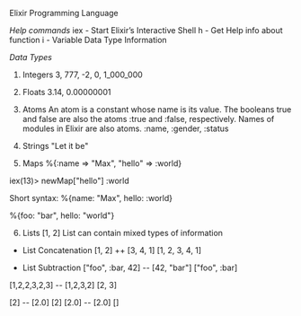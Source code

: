 Elixir Programming Language

_Help commands_
iex - Start Elixir’s Interactive Shell
h - Get Help info about function
i - Variable Data Type Information

_Data Types_

1. Integers
   3, 777, -2, 0, 1_000_000

2. Floats
   3.14, 0.00000001

3. Atoms
   An atom is a constant whose name is its value.
   The booleans true and false are also the atoms :true and :false, respectively.
   Names of modules in Elixir are also atoms.
   :name, :gender, :status

4. Strings
   "Let it be"

5. Maps
   %{:name => "Max", "hello" => :world}

iex(13)> newMap["hello"]
:world

Short syntax:
%{name: "Max", hello: :world}

%{foo: "bar", hello: "world"}

6. Lists
   [1, 2]
   List can contain mixed types of information

- List Concatenation
  [1, 2] ++ [3, 4, 1]
  [1, 2, 3, 4, 1]

- List Subtraction
  ["foo", :bar, 42] -- [42, "bar"]
  ["foo", :bar]

[1,2,2,3,2,3] -- [1,2,3,2]
[2, 3]

[2] -- [2.0]
[2]
[2.0] -- [2.0]
[]
